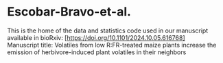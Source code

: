 # Escobar-Bravo-et-al.
This is the home of the data and statistics code used in our manuscript available in bioRxiv: [https://doi.org/10.1101/2024.10.05.616768] <br />
Manuscript title: Volatiles from low R:FR-treated maize plants increase the emission of herbivore-induced plant volatiles in their neighbors <br />
